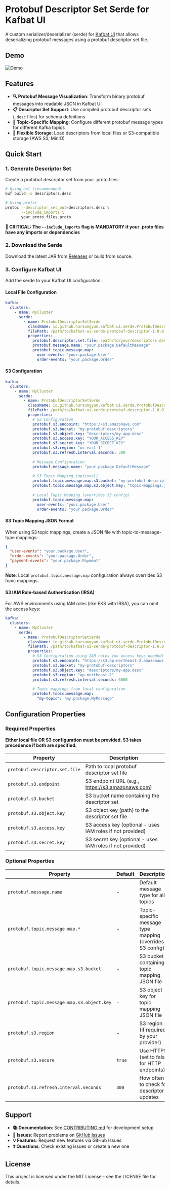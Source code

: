 # Protobuf Descriptor Set Serde for Kafbat UI

A custom serializer/deserializer (serde) for [Kafbat UI](https://github.com/kafbat/kafka-ui) that allows deserializing protobuf messages using a protobuf descriptor set file.

## Demo

![Demo](demo.gif)

## Features

- **🔍 Protobuf Message Visualization**: Transform binary protobuf messages into readable JSON in Kafbat UI
- **📋 Descriptor Set Support**: Use compiled protobuf descriptor sets (`.desc` files) for schema definitions
- **🎯 Topic-Specific Mapping**: Configure different protobuf message types for different Kafka topics
- **📁 Flexible Storage**: Load descriptors from local files or S3-compatible storage (AWS S3, MinIO)

## Quick Start

### 1. Generate Descriptor Set

Create a protobuf descriptor set from your .proto files:

```bash
# Using buf (recommended)
buf build -o descriptors.desc

# Using protoc
protoc --descriptor_set_out=descriptors.desc \
       --include_imports \
       your_proto_files.proto
```

**🚨 CRITICAL: The `--include_imports` flag is MANDATORY if your .proto files have any imports or dependencies**

### 2. Download the Serde

Download the latest JAR from [Releases](https://github.com/hursungyun/kafka-ui-protobuf-descriptor-set-serde/releases) or build from source.

### 3. Configure Kafbat UI

Add the serde to your Kafbat UI configuration:

#### Local File Configuration

```yaml
kafka:
  clusters:
    - name: MyCluster
      serde:
        - name: ProtobufDescriptorSetSerde
          className: io.github.hursungyun.kafbat.ui.serde.ProtobufDescriptorSetSerde
          filePath: /path/to/kafbat-ui-serde-protobuf-descriptor-1.0.0.jar
          properties:
            protobuf.descriptor.set.file: /path/to/your/descriptors.desc
            protobuf.message.name: "your.package.DefaultMessage"
            protobuf.topic.message.map:
              user-events: "your.package.User"
              order-events: "your.package.Order"
```

#### S3 Configuration

```yaml
kafka:
  clusters:
    - name: MyCluster
      serde:
        - name: ProtobufDescriptorSetSerde
          className: io.github.hursungyun.kafbat.ui.serde.ProtobufDescriptorSetSerde
          filePath: /path/to/kafbat-ui-serde-protobuf-descriptor-1.0.0.jar
          properties:
            # S3 Configuration
            protobuf.s3.endpoint: "https://s3.amazonaws.com"
            protobuf.s3.bucket: "my-protobuf-descriptors"
            protobuf.s3.object.key: "descriptors/my-app.desc"
            protobuf.s3.access.key: "YOUR_ACCESS_KEY"
            protobuf.s3.secret.key: "YOUR_SECRET_KEY"
            protobuf.s3.region: "us-east-1"
            protobuf.s3.refresh.interval.seconds: 300
            
            # Message Configuration
            protobuf.message.name: "your.package.DefaultMessage"
            
            # S3 Topic Mapping (optional)
            protobuf.topic.message.map.s3.bucket: "my-protobuf-descriptors"
            protobuf.topic.message.map.s3.object.key: "topic-mappings.json"
            
            # Local Topic Mapping (overrides S3 config)
            protobuf.topic.message.map:
              user-events: "your.package.User"
              order-events: "your.package.Order"
```

#### S3 Topic Mapping JSON Format

When using S3 topic mappings, create a JSON file with topic-to-message-type mappings:

```json
{
  "user-events": "your.package.User",
  "order-events": "your.package.Order",
  "payment-events": "your.package.Payment"
}
```

**Note**: Local `protobuf.topic.message.map` configuration always overrides S3 topic mappings.

#### S3 IAM Role-based Authentication (IRSA)

For AWS environments using IAM roles (like EKS with IRSA), you can omit the access keys:

```yaml
kafka:
  clusters:
    - name: MyCluster
      serde:
        - name: ProtobufDescriptorSetSerde
          className: io.github.hursungyun.kafbat.ui.serde.ProtobufDescriptorSetSerde
          filePath: /path/to/kafbat-ui-serde-protobuf-descriptor-1.0.0.jar
          properties:
            # S3 Configuration using IAM roles (no access keys needed)
            protobuf.s3.endpoint: "https://s3.ap-northeast-2.amazonaws.com"
            protobuf.s3.bucket: "my-protobuf-descriptors"
            protobuf.s3.object.key: "descriptors/my-app.desc"
            protobuf.s3.region: "ap-northeast-2"
            protobuf.s3.refresh.interval.seconds: 6000
            
            # Topic mappings from local configuration
            protobuf.topic.message.map:
              "my-topic": "my.package.MyMessage"
```

## Configuration Properties

### Required Properties

**Either local file OR S3 configuration must be provided. S3 takes precedence if both are specified.**

| Property | Description |
|----------|-------------|
| `protobuf.descriptor.set.file` | Path to local protobuf descriptor set file |
| `protobuf.s3.endpoint` | S3 endpoint URL (e.g., https://s3.amazonaws.com) |
| `protobuf.s3.bucket` | S3 bucket name containing the descriptor set |
| `protobuf.s3.object.key` | S3 object key (path) to the descriptor set file |
| `protobuf.s3.access.key` | S3 access key (optional - uses IAM roles if not provided) |
| `protobuf.s3.secret.key` | S3 secret key (optional - uses IAM roles if not provided) |

### Optional Properties

| Property | Default | Description |
|----------|---------|-------------|
| `protobuf.message.name` | - | Default message type for all topics |
| `protobuf.topic.message.map.*` | - | Topic-specific message type mapping (overrides S3 config) |
| `protobuf.topic.message.map.s3.bucket` | - | S3 bucket containing topic mapping JSON file |
| `protobuf.topic.message.map.s3.object.key` | - | S3 object key for topic mapping JSON file |
| `protobuf.s3.region` | - | S3 region (if required by your provider) |
| `protobuf.s3.secure` | `true` | Use HTTPS (set to false for HTTP endpoints) |
| `protobuf.s3.refresh.interval.seconds` | `300` | How often to check for descriptor updates |

## Support

- **📚 Documentation**: See [CONTRIBUTING.md](CONTRIBUTING.md) for development setup
- **🐛 Issues**: Report problems on [GitHub Issues](https://github.com/hursungyun/kafka-ui-protobuf-descriptor-set-serde/issues)
- **💡 Features**: Request new features via GitHub Issues
- **❓ Questions**: Check existing issues or create a new one

## License

This project is licensed under the MIT License - see the LICENSE file for details.